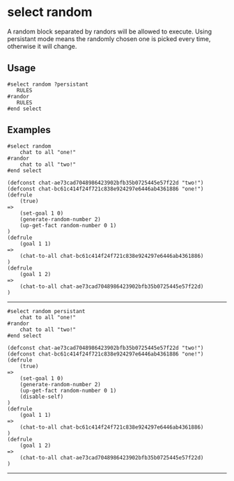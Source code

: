 # select random
A random block separated by randors will be allowed to execute. Using persistant mode means the randomly chosen one is picked every time, otherwise it will change.
## Usage
```
#select random ?persistant
   RULES
#randor
   RULES
#end select
```
## Examples
```
#select random
    chat to all "one!"
#randor
    chat to all "two!"
#end select
```
```
(defconst chat-ae73cad7048986423902bfb35b0725445e57f22d "two!")
(defconst chat-bc61c414f24f721c838e924297e6446ab4361886 "one!")
(defrule
    (true)
=>
    (set-goal 1 0)
    (generate-random-number 2)
    (up-get-fact random-number 0 1)
)
(defrule
    (goal 1 1)
=>
    (chat-to-all chat-bc61c414f24f721c838e924297e6446ab4361886)
)
(defrule
    (goal 1 2)
=>
    (chat-to-all chat-ae73cad7048986423902bfb35b0725445e57f22d)
)

```
---
```
#select random persistant
    chat to all "one!"
#randor
    chat to all "two!"
#end select
```
```
(defconst chat-ae73cad7048986423902bfb35b0725445e57f22d "two!")
(defconst chat-bc61c414f24f721c838e924297e6446ab4361886 "one!")
(defrule
    (true)
=>
    (set-goal 1 0)
    (generate-random-number 2)
    (up-get-fact random-number 0 1)
    (disable-self)
)
(defrule
    (goal 1 1)
=>
    (chat-to-all chat-bc61c414f24f721c838e924297e6446ab4361886)
)
(defrule
    (goal 1 2)
=>
    (chat-to-all chat-ae73cad7048986423902bfb35b0725445e57f22d)
)

```
---
